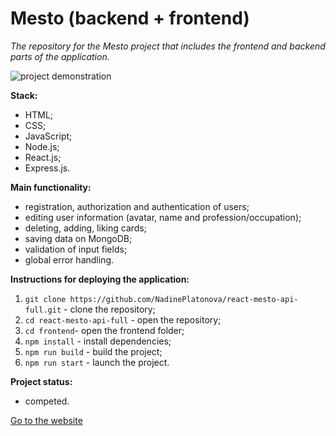 # Mesto (backend + frontend)

_The repository for the Mesto project that includes the frontend and backend parts of the application._

![project demonstration](preview.gif)

**Stack:**

- HTML;
- CSS;
- JavaScript;
- Node.js;
- React.js;
- Express.js.

**Main functionality:**

- registration, authorization and authentication of users;
- editing user information (avatar, name and profession/occupation);
- deleting, adding, liking cards;
- saving data on MongoDB;
- validation of input fields;
- global error handling.

**Instructions for deploying the application:**

1. `git clone https://github.com/NadinePlatonova/react-mesto-api-full.git` - clone the repository;
2. `cd react-mesto-api-full` - open the repository;
3. `cd frontend`- open the frontend folder;
4. `npm install` - install dependencies;
5. `npm run build` - build the project;
6. `npm run start` - launch the project.

**Project status:**

- competed.

[Go to the website](https://platonova.mesto.nomoredomains.rocks)
